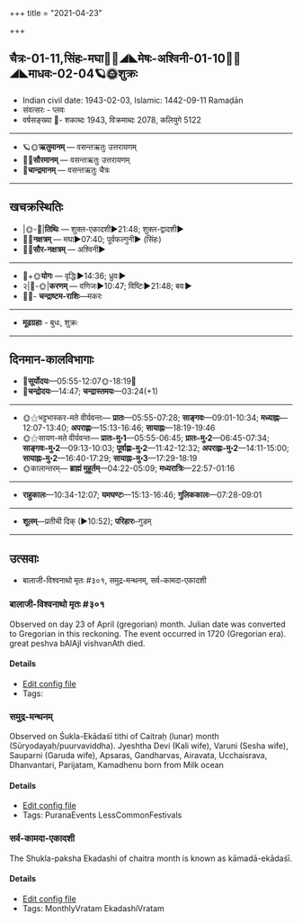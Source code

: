 +++
title = "2021-04-23"

+++
## चैत्रः-01-11,सिंहः-मघा🌛🌌◢◣मेषः-अश्विनी-01-10🌌🌞◢◣माधवः-02-04🪐🌞शुक्रः
- Indian civil date: 1943-02-03, Islamic: 1442-09-11 Ramaḍān
- संवत्सरः - प्लवः
- वर्षसङ्ख्या 🌛- शकाब्दः 1943, विक्रमाब्दः 2078, कलियुगे 5122
___________________
- 🪐🌞**ऋतुमानम्** — वसन्तऋतुः उत्तरायणम्
- 🌌🌞**सौरमानम्** — वसन्तऋतुः उत्तरायणम्
- 🌛**चान्द्रमानम्** — वसन्तऋतुः चैत्रः
___________________


## खचक्रस्थितिः
- |🌞-🌛|**तिथिः** — शुक्ल-एकादशी►21:48; शुक्ल-द्वादशी►  
- 🌌🌛**नक्षत्रम्** — मघा►07:40; पूर्वफल्गुनी► (सिंहः)  
- 🌌🌞**सौर-नक्षत्रम्** — अश्विनी►  
___________________
- 🌛+🌞**योगः** — वृद्धिः►14:36; ध्रुवः►  
- २|🌛-🌞|**करणम्** — वणिजः►10:47; विष्टिः►21:48; बवः►  
- 🌌🌛- **चन्द्राष्टम-राशिः**—मकरः  
___________________
- **मूढग्रहाः** - बुधः, शुक्रः
___________________


## दिनमान-कालविभागाः
- 🌅**सूर्योदयः**—05:55-12:07🌞️-18:19🌇  
- 🌛**चन्द्रोदयः**—14:47; **चन्द्रास्तमयः**—03:24(+1)  
___________________
- 🌞⚝भट्टभास्कर-मते वीर्यवन्तः— **प्रातः**—05:55-07:28; **साङ्गवः**—09:01-10:34; **मध्याह्नः**—12:07-13:40; **अपराह्णः**—15:13-16:46; **सायाह्नः**—18:19-19:46  
- 🌞⚝सायण-मते वीर्यवन्तः— **प्रातः-मु॰1**—05:55-06:45; **प्रातः-मु॰2**—06:45-07:34; **साङ्गवः-मु॰2**—09:13-10:03; **पूर्वाह्णः-मु॰2**—11:42-12:32; **अपराह्णः-मु॰2**—14:11-15:00; **सायाह्नः-मु॰2**—16:40-17:29; **सायाह्नः-मु॰3**—17:29-18:19  
- 🌞कालान्तरम्— **ब्राह्मं मुहूर्तम्**—04:22-05:09; **मध्यरात्रिः**—22:57-01:16  
___________________
- **राहुकालः**—10:34-12:07; **यमघण्टः**—15:13-16:46; **गुलिककालः**—07:28-09:01  
___________________
- **शूलम्**—प्रतीची दिक् (►10:52); **परिहारः**–गुडम्  
___________________

## उत्सवाः
- बालाजी-विश्वनाथो मृतः #३०१, समुद्र-मन्थनम्, सर्व-कामदा-एकादशी
### बालाजी-विश्वनाथो मृतः #३०१

Observed on day 23 of April (gregorian) month. Julian date was converted to Gregorian in this reckoning. The event occurred in 1720 (Gregorian era).  
great peshva bAlAjI vishvanAth died.

#### Details
- [Edit config file](https://github.com/jyotisham/adyatithi/tree/master/mahApuruSha/xatra-later/gregorian/day/04/23/bAlAjI-vishvanAtho_mRtaH.toml)
- Tags: 


### समुद्र-मन्थनम्

Observed on Śukla-Ekādaśī tithi of Caitraḥ (lunar) month (Sūryodayaḥ/puurvaviddha). Jyeshtha Devi (Kali wife), Varuni (Sesha wife), Sauparni (Garuda wife), Apsaras, Gandharvas, Airavata, Ucchaisrava, Dhanvantari, Parijatam, Kamadhenu born from Milk ocean

#### Details
- [Edit config file](https://github.com/jyotisham/adyatithi/tree/master/general/lunar_month/tithi/01/11/samudra-manthanam.toml)
- Tags: PuranaEvents LessCommonFestivals


### सर्व-कामदा-एकादशी

The Shukla-paksha Ekadashi of chaitra month is known as kāmadā-ekādaśī.

#### Details
- [Edit config file](https://github.com/jyotisham/adyatithi/tree/master/time_focus/monthly/ekAdashI/description_only/kAmadA-EkAdazI.toml)
- Tags: MonthlyVratam EkadashiVratam


